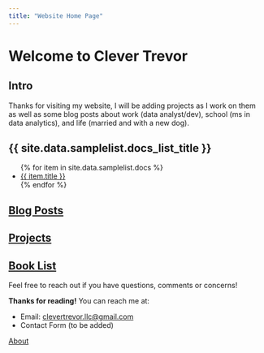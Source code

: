 ```yaml
---
title: "Website Home Page"
---
```


# **Welcome to Clever Trevor**

## Intro
Thanks for visiting my website, I will be adding projects as I work on them as well as some blog posts about work (data analyst/dev), school (ms in data analytics), and life (married and with a new dog).

<h2>{{ site.data.samplelist.docs_list_title }}</h2>
<ul>
   {% for item in site.data.samplelist.docs %}
      <li><a href="{{ item.url }}">{{ item.title }}</a></li>
   {% endfor %}
</ul>

## [Blog Posts](clevertrevor.me/Blog/index.html)


## [Projects](clevertrevor.me/Projects/index.html)


## [Book List](clevertrevor.me/Book_List/index.html)


Feel free to reach out if you have questions, comments or concerns!

**Thanks for reading!**
You can reach me at:
- Email: clevertrevor.llc@gmail.com
- Contact Form (to be added)

[About](http://clevertrevor.me/about.html)

